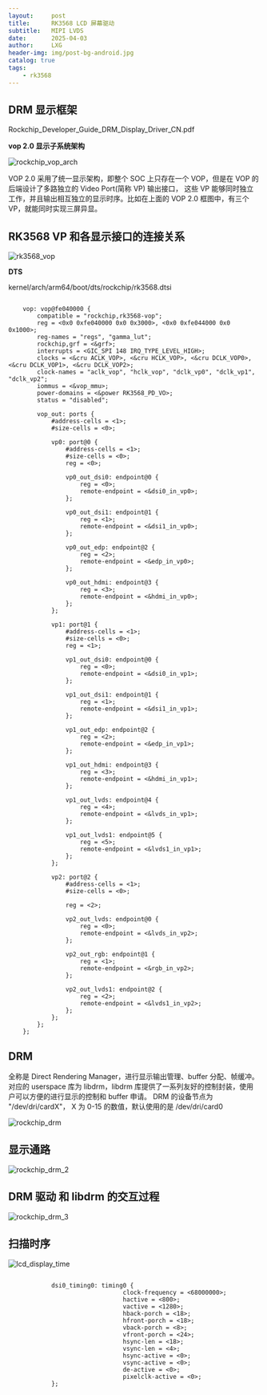 ```yaml
---
layout:     post
title:      RK3568 LCD 屏幕驱动
subtitle:   MIPI LVDS
date:       2025-04-03
author:     LXG
header-img: img/post-bg-android.jpg
catalog: true
tags:
    - rk3568
---
```


## DRM 显示框架

Rockchip_Developer_Guide_DRM_Display_Driver_CN.pdf

**vop 2.0 显示子系统架构**

![rockchip_vop_arch](/images/rockchip/rockchip_vop_arch.png)

VOP 2.0 采用了统一显示架构，即整个 SOC 上只存在一个 VOP，但是在 VOP 的后端设计了多路独立的 Video Port(简称 VP) 输出接口，
这些 VP 能够同时独立工作，并且输出相互独立的显示时序。比如在上面的 VOP 2.0 框图中，有三个 VP，就能同时实现三屏异显。

## RK3568 VP 和各显示接口的连接关系

![rk3568_vop](/images/rockchip/rk3568_vop.png)

**DTS**

kernel/arch/arm64/boot/dts/rockchip/rk3568.dtsi

```dts

	vop: vop@fe040000 {
		compatible = "rockchip,rk3568-vop";
		reg = <0x0 0xfe040000 0x0 0x3000>, <0x0 0xfe044000 0x0 0x1000>;
		reg-names = "regs", "gamma_lut";
		rockchip,grf = <&grf>;
		interrupts = <GIC_SPI 148 IRQ_TYPE_LEVEL_HIGH>;
		clocks = <&cru ACLK_VOP>, <&cru HCLK_VOP>, <&cru DCLK_VOP0>, <&cru DCLK_VOP1>, <&cru DCLK_VOP2>;
		clock-names = "aclk_vop", "hclk_vop", "dclk_vp0", "dclk_vp1", "dclk_vp2";
		iommus = <&vop_mmu>;
		power-domains = <&power RK3568_PD_VO>;
		status = "disabled";

		vop_out: ports {
			#address-cells = <1>;
			#size-cells = <0>;

			vp0: port@0 {
				#address-cells = <1>;
				#size-cells = <0>;
				reg = <0>;

				vp0_out_dsi0: endpoint@0 {
					reg = <0>;
					remote-endpoint = <&dsi0_in_vp0>;
				};

				vp0_out_dsi1: endpoint@1 {
					reg = <1>;
					remote-endpoint = <&dsi1_in_vp0>;
				};

				vp0_out_edp: endpoint@2 {
					reg = <2>;
					remote-endpoint = <&edp_in_vp0>;
				};

				vp0_out_hdmi: endpoint@3 {
					reg = <3>;
					remote-endpoint = <&hdmi_in_vp0>;
				};
			};

			vp1: port@1 {
				#address-cells = <1>;
				#size-cells = <0>;
				reg = <1>;

				vp1_out_dsi0: endpoint@0 {
					reg = <0>;
					remote-endpoint = <&dsi0_in_vp1>;
				};

				vp1_out_dsi1: endpoint@1 {
					reg = <1>;
					remote-endpoint = <&dsi1_in_vp1>;
				};

				vp1_out_edp: endpoint@2 {
					reg = <2>;
					remote-endpoint = <&edp_in_vp1>;
				};

				vp1_out_hdmi: endpoint@3 {
					reg = <3>;
					remote-endpoint = <&hdmi_in_vp1>;
				};

				vp1_out_lvds: endpoint@4 {
					reg = <4>;
					remote-endpoint = <&lvds_in_vp1>;
				};

				vp1_out_lvds1: endpoint@5 {
					reg = <5>;
					remote-endpoint = <&lvds1_in_vp1>;
				};
			};

			vp2: port@2 {
				#address-cells = <1>;
				#size-cells = <0>;

				reg = <2>;

				vp2_out_lvds: endpoint@0 {
					reg = <0>;
					remote-endpoint = <&lvds_in_vp2>;
				};

				vp2_out_rgb: endpoint@1 {
					reg = <1>;
					remote-endpoint = <&rgb_in_vp2>;
				};

				vp2_out_lvds1: endpoint@2 {
					reg = <2>;
					remote-endpoint = <&lvds1_in_vp2>;
				};
			};
		};
	};

```

## DRM

全称是 Direct Rendering Manager，进行显示输出管理、buffer 分配、帧缓冲。对应的 userspace 库为 libdrm，libdrm 库提供了一系列友好的控制封装，使用户可以方便的进行显示的控制和 buffer 申请。
DRM 的设备节点为 "/dev/dri/cardX"， X 为 0-15 的数值，默认使用的是 /dev/dri/card0

![rockchip_drm](/images/rockchip/rockchip_drm.png)

## 显示通路

![rockchip_drm_2](/images/rockchip/rockchip_drm_2.png)

## DRM 驱动 和 libdrm 的交互过程

![rockchip_drm_3](/images/rockchip/rockchip_drm_3.png)

## 扫描时序

![lcd_display_time](/images/rockchip/lcd_display_time.png)

```dts

            dsi0_timing0: timing0 {
                                clock-frequency = <68000000>;
                                hactive = <800>;
                                vactive = <1280>;
                                hback-porch = <18>;
                                hfront-porch = <18>;
                                vback-porch = <8>;
                                vfront-porch = <24>;
                                hsync-len = <18>;
                                vsync-len = <4>;
                                hsync-active = <0>;
                                vsync-active = <0>;
                                de-active = <0>;
                                pixelclk-active = <0>;
            };


```
























